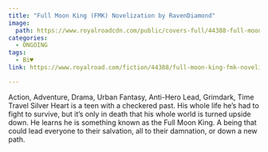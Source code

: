 ```yaml
---
title: "Full Moon King (FMK) Novelization by RavenDiamond"
image:
  path: https://www.royalroadcdn.com/public/covers-full/44388-full-moon-king-fmk-novelization.jpg
categories:
  - ONGOING
tags:
  - Bi♥
link: https://www.royalroad.com/fiction/44388/full-moon-king-fmk-novelization

---
```

Action, Adventure, Drama, Urban Fantasy, Anti-Hero Lead, Grimdark, Time Travel
Silver Heart is a teen with a checkered past. His whole life he’s had to fight to survive, but it’s only in death that his whole world is turned upside down. He learns he is something known as the Full Moon King. A being that could lead everyone to their salvation, all to their damnation, or down a new path.

